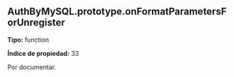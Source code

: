 ## AuthByMySQL.prototype.onFormatParametersForUnregister

**Tipo:** function

**Índice de propiedad:** 33

Por documentar.



